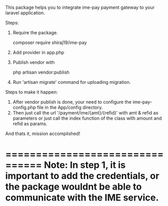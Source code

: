 This package helps you to integrate ime-pay payment gateway to your laravel application.

Steps:
1) Require the package. 
    
    composer require shiraj19/ime-pay
2) Add provider in app.php

3) Publish vendor with 

    php artisan vendor:publish
    
4) Run 'artisan migrate' command for uploading migration.

Steps to make it happen:

1. After vendor publish is done, your need to configure the ime-pay-config.php file in the App/config directory.
2. Then just call the url '/payment/ime/{amt}/{refid}' with amt & refid as parameters or just call the index function of the class with amount and refid as params.

And thats it, mission accomplished!

================================
Note: 
In step 1, it is important to add the credentials, or the package wouldnt be able to communicate with the IME service.
================================